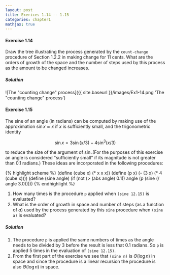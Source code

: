 ```yaml
---
layout: post
title: Exerices 1.14 -- 1.15
categories: chapter1
mathjax: true
---
```


#### Exercise 1.14
Draw the tree illustrating the process generated by the `count-change`
procedure of Section 1.2.2 in making change for 11 cents. What are the
orders of growth of the space and the number of steps used by this
process as the amount to be changed increases.

##### Solution

![The "counting change" process]({{ site.baseurl }}/images/Ex1-14.png 'The "counting change" process')

#### Exercise 1.15
The sine of an angle (in radians) can be computed by making use of
the approximation $\sin x\approx x$ if $x$ is sufficiently small, and
the trigonometric identity

$$
\sin x = 3\sin(x/3) - 4\sin^3(x/3) 
$$

to reduce the size of the argument of $\sin$.(For the purposes of
this exercise an angle is considered "sufficiently small" if its
magnitude is not greater than 0.1 radians.) These ideas are
incorporated in the following procedures:

{% highlight scheme %}
(define (cube x) (* x x x))
(define (p x) (- (3 x) (* 4 (cube x))))
(define (sine angle)
    (if (not (> (abs angle) 0.1))
        angle
        (p (sine (/ angle 3.0)))))
{% endhighlight %}

1. How many times is the procedure `p` applied when `(sine 12.15)` is
   evaluated?
2. What is the order of growth in space and number of steps (as a
   function of $a$) used by the process generated by this `sine`
   procedure when `(sine a)` is evaluated?

##### Solution
1. The procedure `p` is applied the same numbers of times as the angle
   needs to be divided by 3 before the result is less that 0.1 radians.
   So `p` is applied 5 times in the evaluation of `(sine 12.15)`.
2. From the first part of the exercise we see that `(sine n)` is
   $\Theta(\log n)$ in space and since the procedure is a linear
   recursion the procedure is also $\Theta(\log n)$ in space.

